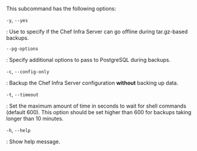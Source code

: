 This subcommand has the following options:

`-y`, `--yes`

:   Use to specify if the Chef Infra Server can go offline during
    tar.gz-based backups.

`--pg-options`

:   Specify additional options to pass to PostgreSQL during backups.

`-c`, `--config-only`

:   Backup the Chef Infra Server configuration **without** backing up data.

`-t`, `--timeout`

:   Set the maximum amount of time in seconds to wait for shell commands (default 600). This option should be set higher than 600 for backups taking longer than 10 minutes.

`-h`, `--help`

:   Show help message.
